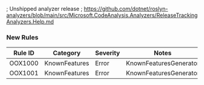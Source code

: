 ﻿; Unshipped analyzer release
; https://github.com/dotnet/roslyn-analyzers/blob/main/src/Microsoft.CodeAnalysis.Analyzers/ReleaseTrackingAnalyzers.Help.md

### New Rules

Rule ID | Category | Severity | Notes
--------|----------|----------|-------
OOX1000 | KnownFeatures | Error | KnownFeaturesGenerator
OOX1001 | KnownFeatures | Error | KnownFeaturesGenerator